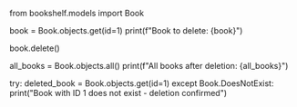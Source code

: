 from bookshelf.models import Book

 <!-- Retrieve the book to delete -->
book = Book.objects.get(id=1)
print(f"Book to delete: {book}")

 <!-- Delete the book -->
book.delete()

 <!-- Confirm deletion by trying to retrieve all books -->
all_books = Book.objects.all()
print(f"All books after deletion: {all_books}")

 <!-- Try to retrieve the deleted book (this will raise an exception) -->
try:
    deleted_book = Book.objects.get(id=1)
except Book.DoesNotExist:
    print("Book with ID 1 does not exist - deletion confirmed")
